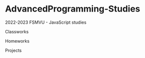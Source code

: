 # AdvancedProgramming-Studies
2022-2023 FSMVU - JavaScript studies


Classworks




Homeworks



Projects
